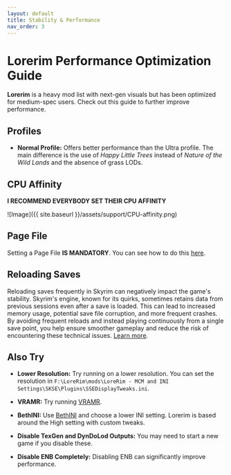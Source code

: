 ```yaml
---
layout: default
title: Stability & Performance
nav_order: 3
---
```


# Lorerim Performance Optimization Guide

**Lorerim** is a heavy mod list with next-gen visuals but has been optimized for medium-spec users. Check out this guide to further improve performance.

## Profiles

- **Normal Profile:** Offers better performance than the Ultra profile. The main difference is the use of *Happy Little Trees* instead of *Nature of the Wild Lands* and the absence of grass LODs.

## CPU Affinity

**I RECOMMEND EVERYBODY SET THEIR CPU AFFINITY**

![Image]({{ site.baseurl }}/assets/support/CPU-affinity.png)

## Page File

Setting a Page File **IS MANDATORY**. You can see how to do this [here](https://www.tomshardware.com/news/how-to-manage-virtual-memory-pagefile-windows-10,36929.html).

## Reloading Saves

Reloading saves frequently in Skyrim can negatively impact the game's stability. Skyrim's engine, known for its quirks, sometimes retains data from previous sessions even after a save is loaded. This can lead to increased memory usage, potential save file corruption, and more frequent crashes. By avoiding frequent reloads and instead playing continuously from a single save point, you help ensure smoother gameplay and reduce the risk of encountering these technical issues. [Learn more](https://www.youtube.com/watch?v=PJPzMAXSprU).

## Also Try

- **Lower Resolution:** Try running on a lower resolution. You can set the resolution in `F:\LoreRim\mods\LoreRim - MCM and INI Settings\SKSE\Plugins\SSEDisplayTweaks.ini`.

- **VRAMR:** Try running [VRAMR](https://www.nexusmods.com/skyrimspecialedition/mods/90557).

- **BethINI:** Use [BethINI](https://www.nexusmods.com/site/mods/631) and choose a lower INI setting. Lorerim is based around the High setting with custom tweaks.

- **Disable TexGen and DynDoLod Outputs:** You may need to start a new game if you disable these.

- **Disable ENB Completely:** Disabling ENB can significantly improve performance.
